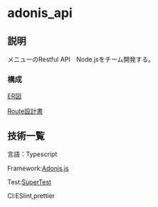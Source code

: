 # adonis_api
## 説明
メニューのRestful API　Node.jsをチーム開発する。
### 構成
[ER図](https://drive.google.com/file/d/127q5cjhRV9IxQQDugWFnwTAx_5yE_ZKX/view)　

[Route設計書](https://docs.google.com/spreadsheets/d/14hLT1pS_Jlc0_fSjq6e20WwzPfcuaqxzODHszDUZPUs/edit#gid=0)　

## 技術一覧
言語：Typescript

Framework:[Adonis.js](https://adonisjs.com/) 

Test:[SuperTest](https://github.com/visionmedia/supertest)

CI:ESlint,prettier
